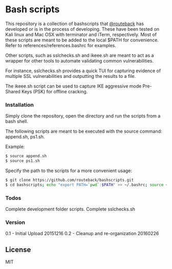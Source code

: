 # Bash scripts
This repository is a collection of bashscripts that [@routeback] has developed or is in the process of developing. These have been tested on Kali linux and Mac OSX with terminator and iTerm, respectively. Most of these scripts are meant to be added to the local $PATH for convenience. Refer to references/references.bashrc for examples.

Other scripts, such as sslchecks.sh and ikeee.sh are meant to act as a wrapper for other tools to automate validating common vulnerabilities.

For instance, sslchecks.sh provides a quick TUI for capturing evidence of multiple SSL vulnerabilities and outputting the results to a file.

The ikeee.sh script can be used to capture IKE aggressive mode Pre-Shared Keys (PSK) for offline cracking.

### Installation
Simply clone the repository, open the directory and run the scripts from a bash shell.

The following scripts are meant to be executed with the source command: append.sh, ps1.sh. 

Example:

```sh
$ source append.sh
$ source ps1.sh
```

Specify the path to the scripts for a more convenient usage:
```sh
$ git clone https://github.com/routeback/bashscripts.git
$ cd bashscripts; echo "export PATH=`pwd`:$PATH" >> ~/.bashrc; source ~/.bashrc
```

### Todos
Complete development folder scripts.
Complete sslchecks.sh

### Version
0.1 - Initial Upload 20151216
0.2 - Cleanup and re-organization 20160226

License
----
MIT

<!---
[//]: # (These are reference links used in the body of this note and get stripped out when the markdown processor does its job. There is no need to format nicely because it shouldn't be seen. 

http://stackoverflow.com/questions/4823468/store-comments-in-markdown-syntax)

-->


   [git-repo-url]: <https://github.com/routeback/bashscripts.git>

   [@routeback]: <http://twitter.com/routeback>
